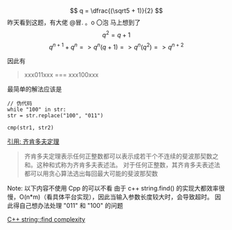 
$$ q = \dfrac{(\sqrt5 + 1)}{2} $$
昨天看到这题，有大佬 @冒. 。o 〇泡 马上想到了
$$ q^{2} = q + 1 $$
$$ q^{n+1} + q^{n} => q^{n}(q + 1) => q^{n}(q^{2}) => q^{n+2} $$

因此有
> xxx011xxx === xxx100xxx

最简单的解法应该是
```
// 伪代码
while "100" in str:
str = str.replace("100", "011")

cmp(str1, str2)
```
[引用: 齐肯多夫定理][1]
> 齐肯多夫定理表示任何正整数都可以表示成若干个不连续的斐波那契数之和。这种和式称为齐肯多夫表述法。
> 对于任何正整数，其齐肯多夫表述法都可以用贪心算法选出每回最大可能的斐波那契数



Note: 以下内容不使用 Cpp 的可以不看
由于 c++ string.find() 的实现大都效率很慢，O(n*m)（看具体平台实现），因此当输入参数长度较大时，会导致超时。
因此得自己想办法处理 "011" 和 "100" 的问题

[C++ string::find complexity][2]

[1]: https://zh.wikipedia.org/wiki/%E9%BD%8A%E8%82%AF%E5%A4%9A%E5%A4%AB%E5%AE%9A%E7%90%86
[2]: https://stackoverflow.com/questions/8869605/c-stringfind-complexity
